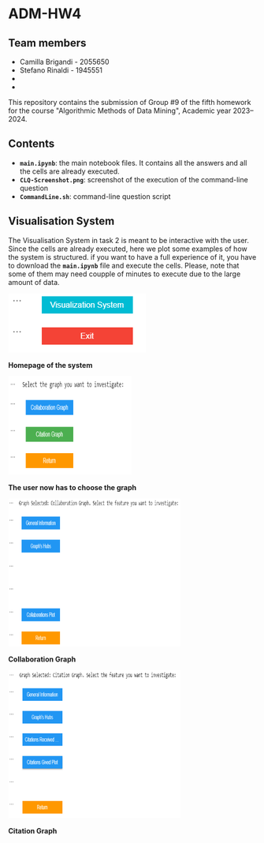 # ADM-HW4

## Team members
* Camilla Brigandi - 2055650
* Stefano Rinaldi - 1945551
* 
*


This repository contains the submission of Group #9 of the fifth homework for the course "Algorithmic Methods of Data Mining", Academic year 2023–2024.

## Contents

* __`main.ipynb`__: the main notebook files. It contains all the answers and all the cells are already executed.
* __`CLQ-Screenshot.png`__: screenshot of the execution of the command-line question
* __`CommandLine.sh`__: command-line question script

## Visualisation System

The Visualisation System in task 2 is meant to be interactive with the user. Since the cells are already executed, here we plot some examples of how the system is structured. if you want to have a full experience of it, you have to download the __`main.ipynb`__ file and execute the cells. Please, note that some of them may need coupple of minutes to execute due to the large amount of data.

![home](images/home.png)
<p><strong>Homepage of the system</strong></p>

<img src="images/graphs.png" width=250 height=200 />
<p><strong>The user now has to choose the graph</strong></p>

<img src="images/Collaboration_graph.png" width=350 height=300 />
<p><strong>Collaboration Graph</strong></p>

<img src="images/Citation_graph.png" width=350 height=300 />
<p><strong>Citation Graph</strong></p>
